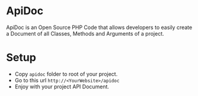 ApiDoc
======

ApiDoc is an Open Source PHP Code that allows developers to easily create a Document of all Classes, Methods and Arguments of a project.


Setup
====
* Copy `apidoc` folder to root of your project.
* Go to this url `http://<YourWebsite>/apidoc`
* Enjoy with your project API Document.



